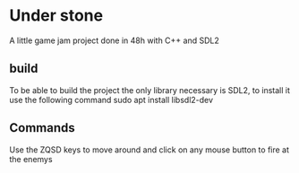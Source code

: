 # Under stone

A little game jam project done in 48h with C++ and SDL2

## build

To be able to build the project the only library necessary is SDL2, to install it use the following command
sudo apt install libsdl2-dev


## Commands

Use the ZQSD keys to move around and click on any mouse button to fire at the enemys
